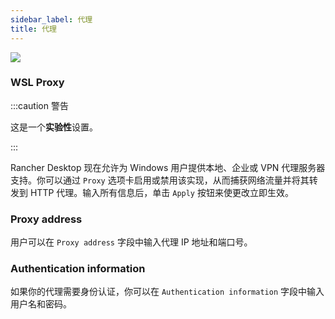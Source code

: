 ```yaml
---
sidebar_label: 代理
title: 代理
---
```


![](rd-versioned-asset://preferences/Windows_wsl_tabProxy.png)

### WSL Proxy

:::caution 警告

这是一个**实验性**设置。

:::

Rancher Desktop 现在允许为 Windows 用户提供本地、企业或 VPN 代理服务器支持。你可以通过 `Proxy` 选项卡启用或禁用该实现，从而捕获网络流量并将其转发到 HTTP 代理。输入所有信息后，单击 `Apply` 按钮来使更改立即生效。

### Proxy address

用户可以在 `Proxy address` 字段中输入代理 IP 地址和端口号。

### Authentication information

如果你的代理需要身份认证，你可以在 `Authentication information` 字段中输入用户名和密码。
